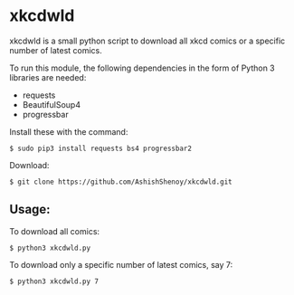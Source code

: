 xkcdwld
===

xkcdwld is a small python script to download all xkcd comics or a specific number of latest comics.

To run this module, the following dependencies in the form of Python 3
libraries are needed:

- requests
- BeautifulSoup4
- progressbar

Install these with the command:

    $ sudo pip3 install requests bs4 progressbar2


Download:

    $ git clone https://github.com/AshishShenoy/xkcdwld.git


## **Usage**:
    
To download all comics:

    $ python3 xkcdwld.py

To download only a specific number of latest comics, say 7:

    $ python3 xkcdwld.py 7

